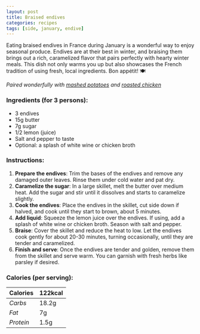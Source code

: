 ```yaml
---
layout: post
title: Braised endives
categories: recipes
tags: [side, january, endive]
---
```


Eating braised endives in France during January is a wonderful way to enjoy seasonal produce. Endives are at their best in winter, and braising them brings out a rich, caramelized flavor that pairs perfectly with hearty winter meals. This dish not only warms you up but also showcases the French tradition of using fresh, local ingredients. Bon appétit! 🍽️

*Paired wonderfully with <a href="/recipes/mashed-potatoes">mashed potatoes</a> and <a href="/recipes/roasted-chicken">roasted chicken</a>*

### Ingredients (for 3 persons):
- 3 endives
- 15g butter
- 7g sugar
- 1/2 lemon (juice)
- Salt and pepper to taste
- Optional: a splash of white wine or chicken broth

### Instructions:

1. **Prepare the endives**: Trim the bases of the endives and remove any damaged outer leaves. Rinse them under cold water and pat dry.
2. **Caramelize the sugar**: In a large skillet, melt the butter over medium heat. Add the sugar and stir until it dissolves and starts to caramelize slightly.
3. **Cook the endives**: Place the endives in the skillet, cut side down if halved, and cook until they start to brown, about 5 minutes.
4. **Add liquid**: Squeeze the lemon juice over the endives. If using, add a splash of white wine or chicken broth. Season with salt and pepper.
5. **Braise**: Cover the skillet and reduce the heat to low. Let the endives cook gently for about 20-30 minutes, turning occasionally, until they are tender and caramelized.
6. **Finish and serve**: Once the endives are tender and golden, remove them from the skillet and serve warm. You can garnish with fresh herbs like parsley if desired.

### Calories (per serving):

| **Calories** | 122kcal |
| ----------- | ----------- |
| *Carbs* | 18.2g |
| *Fat* | 7g |
| *Protein* | 1.5g |